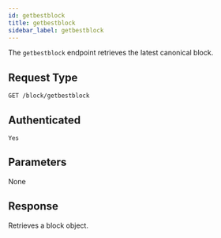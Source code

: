 ```yaml
---
id: getbestblock
title: getbestblock
sidebar_label: getbestblock
---
```


The `getbestblock` endpoint retrieves the latest canonical block.

## Request Type

```
GET /block/getbestblock
```

## Authenticated

```
Yes
```

## Parameters

None

## Response

Retrieves a block object.
